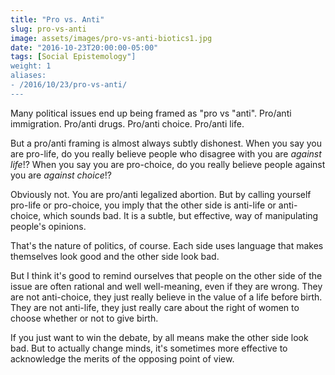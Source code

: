 ```yaml
---
title: "Pro vs. Anti"
slug: pro-vs-anti
image: assets/images/pro-vs-anti-biotics1.jpg
date: "2016-10-23T20:00:00-05:00"
tags: [Social Epistemology"]
weight: 1
aliases:
- /2016/10/23/pro-vs-anti/
---
```



Many political issues end up being framed as "pro vs "anti". Pro/anti immigration. Pro/anti drugs. Pro/anti choice. Pro/anti life.

But a pro/anti framing is almost always subtly dishonest. When you say you are pro-life, do you really believe people who disagree with you are *against life*!? When you say you are pro-choice, do you really believe people against you are *against choice*!?

Obviously not. You are pro/anti legalized abortion. But by calling yourself pro-life or pro-choice, you imply that the other side is anti-life or anti-choice, which sounds bad. It is a subtle, but effective, way of manipulating people's opinions.

That's the nature of politics, of course. Each side uses language that makes themselves look good and the other side look bad.

But I think it's good to remind ourselves that people on the other side of the issue are often rational and well well-meaning, even if they are wrong. They are not anti-choice, they just really believe in the value of a life before birth. They are not anti-life, they just really care about the right of women to choose whether or not to give birth.

If you just want to win the debate, by all means make the other side look bad. But to actually change minds, it's sometimes more effective to acknowledge the merits of the opposing point of view.